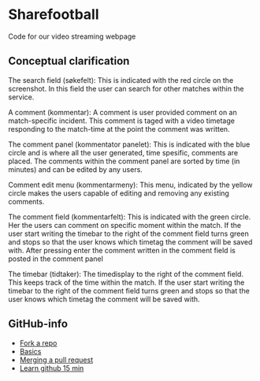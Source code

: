# Sharefootball

Code for our video streaming webpage

## Conceptual clarification

The search field (søkefelt): This is indicated with the red circle on the screenshot. In this field the user can search for other matches within the service.

A comment (kommentar): A comment is user provided comment on an match-specific incident. This comment is taged with a video timetage responding to the match-time at the point the comment was written.

The comment panel (kommentator panelet): This is indicated with the blue circle and is where all the user generated, time spesific, comments are placed. The comments within the comment panel are sorted by time (in minutes) and can be edited by any users.

Comment edit menu (kommentarmeny): This menu, indicated by the yellow circle makes the users capable of editing and removing any existing comments.

The comment field (kommentarfelt): This is indicated with the green circle. Her the users can comment on specific moment within the match. If the user start writing the timebar to the right of the comment field turns green and stops so that the user knows which timetag the comment will be saved with. After pressing enter the comment written in the comment field is posted in the comment panel

The timebar (tidtaker): The timedisplay to the right of the comment field. This keeps track of the time within the match. If the user start writing the timebar to the right of the comment field turns green and stops so that the user knows which timetag the comment will be saved with.


## GitHub-info

* [Fork a repo](https://help.github.com/articles/fork-a-repo)
* [Basics](http://gitref.org/basic/#commit)
* [Merging a pull request](https://help.github.com/articles/merging-a-pull-request)
* [Learn github 15 min](http://try.github.com/levels/1/challenges/1)



